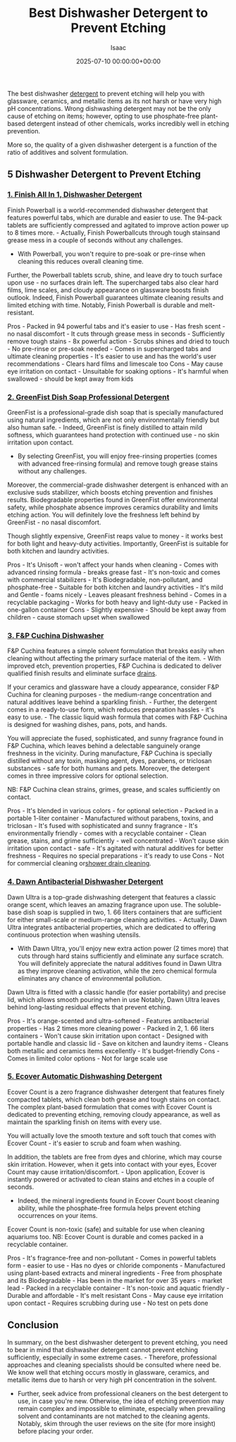 ﻿---
title: Best Dishwasher Detergent to Prevent Etching
description: The best dishwasher detergent to prevent etching will help you with glassware, ceramics, and metallic items as its not harsh or have very high pH...
slug: /best-dishwasher-detergent-to-prevent-etching/
date: 2025-07-10 00:00:00+00:00
lastmod: 2025-07-10 00:00:00+03:00
author: Isaac
categories:
- Drains
- Product Reviews
tags:
- drains
- detergent
- etching
layout: post
---

The best dishwasher [detergent](https://pestpolicy.com/best-dishwasher-detergent/) to prevent etching will help you with glassware, ceramics, and metallic items as its not harsh or have very high pH concentrations. Wrong dishwashing detergent may not be the only cause of etching on items; however, opting to use phosphate-free plant-based detergent instead of other chemicals, works incredibly well in etching prevention.

More so, the quality of a given dishwasher detergent is a function of the ratio of additives and solvent formulation.

##  5 Dishwasher Detergent to Prevent Etching

###  [1. Finish All In 1, Dishwasher Detergent](https://www.amazon.com/dp/B06XX33G82/?tag=p-policy-20)

Finish Powerball is a world-recommended dishwasher detergent that features powerful tabs, which are durable and easier to use. The 94-pack tablets are sufficiently compressed and agitated to improve action power up to 8 times more. - Actually, Finish Powerballcuts through tough stainsand grease mess in a couple of seconds without any challenges.

- With Powerball, you won't require to pre-soak or pre-rinse when cleaning this reduces overall cleaning time.

Further, the Powerball tablets scrub, shine, and leave dry to touch surface upon use - no surfaces drain left. The supercharged tabs also clear hard films, lime scales, and cloudy appearance on glassware boosts finish outlook. Indeed, Finish Powerball guarantees ultimate cleaning results and limited etching with time. Notably, Finish Powerball is durable and melt-resistant.

Pros - Packed in 94 powerful tabs and it's easier to use - Has fresh scent - no nasal discomfort - It cuts through grease mess in seconds - Sufficiently remove tough stains - 8x powerful action - Scrubs shines and dried to touch - No pre-rinse or pre-soak needed - Comes in supercharged tabs and ultimate cleaning properties - It's easier to use and has the world's user recommendations - Clears hard films and limescale too Cons - May cause eye irritation on contact - Unsuitable for soaking options - It's harmful when swallowed - should be kept away from kids

###  [2. GreenFist Dish Soap Professional Detergent](https://www.amazon.com/dp/B076X8CBX1/?tag=p-policy-20)

GreenFist is a professional-grade dish soap that is specially manufactured using natural ingredients, which are not only environmentally friendly but also human safe. - Indeed, GreenFist is finely distilled to attain mild softness, which guarantees hand protection with continued use - no skin irritation upon contact.

- By selecting GreenFist, you will enjoy free-rinsing properties (comes with advanced free-rinsing formula) and remove tough grease stains without any challenges.

Moreover, the commercial-grade dishwasher detergent is enhanced with an exclusive suds stabilizer, which boosts etching prevention and finishes results. Biodegradable properties found in GreenFist offer environmental safety, while phosphate absence improves ceramics durability and limits etching action. You will definitely love the freshness left behind by GreenFist - no nasal discomfort.

Though slightly expensive, GreenFist reaps value to money - it works best for both light and heavy-duty activities. Importantly, GreenFist is suitable for both kitchen and laundry activities.

Pros - It's Unisoft - won't affect your hands when cleaning - Comes with advanced rinsing formula - breaks grease fast - It's non-toxic and comes with commercial stabilizers - It's Biodegradable, non-pollutant, and phosphate-free - Suitable for both kitchen and laundry activities - It's mild and Gentle - foams nicely - Leaves pleasant freshness behind - Comes in a recyclable packaging - Works for both heavy and light-duty use - Packed in one-gallon container Cons - Slightly expensive - Should be kept away from children - cause stomach upset when swallowed

###  [3. F&P Cuchina Dishwasher](https://www.amazon.com/dp/B07V1WVTB6/?tag=p-policy-20)

F&P Cuchina features a simple solvent formulation that breaks easily when cleaning without affecting the primary surface material of the item. - With improved etch, prevention properties, F&P Cuchina is dedicated to deliver qualified finish results and eliminate surface [drains](https://pestpolicy.com/best-car-wash-soap/).

If your ceramics and glassware have a cloudy appearance, consider F&P Cuchina for cleaning purposes - the medium-range concentration and natural additives leave behind a sparkling finish. - Further, the detergent comes in a ready-to-use form, which reduces preparation hassles - it's easy to use. - The classic liquid wash formula that comes with F&P Cuchina is designed for washing dishes, pans, pots, and hands.

You will appreciate the fused, sophisticated, and sunny fragrance found in F&P Cuchina, which leaves behind a delectable sanguinely orange freshness in the vicinity. During manufacture, F&P Cuchina is specially distilled without any toxin, masking agent, dyes, parabens, or triclosan substances - safe for both humans and pets. Moreover, the detergent comes in three impressive colors for optional selection.

NB: F&P Cuchina clean strains, grimes, grease, and scales sufficiently on contact.

Pros - It's blended in various colors - for optional selection - Packed in a portable 1-liter container - Manufactured without parabens, toxins, and triclosan - It's fused with sophisticated and sunny fragrance - It's environmentally friendly - comes with a recyclable container - Clean grease, stains, and grime sufficiently - well concentrated - Won't cause skin irritation upon contact - safe - It's agitated with natural additives for better freshness - Requires no special preparations - it's ready to use Cons - Not for commercial cleaning or[shower drain cleaning](https://pestpolicy.com/best-shower-drain-cleaner/).

###  [4. Dawn Antibacterial Dishwasher Detergent](https://www.amazon.com/dp/B07FYVKGSR/?tag=p-policy-20)

Dawn Ultra is a top-grade dishwashing detergent that features a classic orange scent, which leaves an amazing fragrance upon use. The soluble-base dish soap is supplied in two, 1. 66 liters containers that are sufficient for either small-scale or medium-range cleaning activities. - Actually, Dawn Ultra integrates antibacterial properties, which are dedicated to offering continuous protection when washing utensils.

- With Dawn Ultra, you'll enjoy new extra action power (2 times more) that cuts through hard stains sufficiently and eliminate any surface scratch. You will definitely appreciate the natural additives found in Dawn Ultra as they improve cleaning activation, while the zero chemical formula eliminates any chance of environmental pollution.

Dawn Ultra is fitted with a classic handle (for easier portability) and precise lid, which allows smooth pouring when in use Notably, Dawn Ultra leaves behind long-lasting residual effects that prevent etching.

Pros - It's orange-scented and ultra-softened - Features antibacterial properties - Has 2 times more cleaning power - Packed in 2, 1. 66 liters containers - Won't cause skin irritation upon contact - Designed with portable handle and classic lid - Save on kitchen and laundry items - Cleans both metallic and ceramics items excellently - It's budget-friendly Cons - Comes in limited color options - Not for large scale use

###  [5. Ecover Automatic Dishwashing Detergent](https://www.amazon.com/dp/B0080L99GC/?tag=p-policy-20)

Ecover Count is a zero fragrance dishwasher detergent that features finely compacted tablets, which clean both grease and tough stains on contact. The complex plant-based formulation that comes with Ecover Count is dedicated to preventing etching, removing cloudy appearance, as well as maintain the sparkling finish on items with every use.

You will actually love the smooth texture and soft touch that comes with Ecover Count - it's easier to scrub and foam when washing.

In addition, the tablets are free from dyes and chlorine, which may course skin irritation. However, when it gets into contact with your eyes, Ecover Count may cause irritation/discomfort. - Upon application, Ecover is instantly powered or activated to clean stains and etches in a couple of seconds.

- Indeed, the mineral ingredients found in Ecover Count boost cleaning ability, while the phosphate-free formula helps prevent etching occurrences on your items.

Ecover Count is non-toxic (safe) and suitable for use when cleaning aquariums too. NB: Ecover Count is durable and comes packed in a recyclable container.

Pros - It's fragrance-free and non-pollutant - Comes in powerful tablets form - easier to use - Has no dyes or chloride components - Manufactured using plant-based extracts and mineral ingredients - Free from phosphate and its Biodegradable - Has been in the market for over 35 years - market lead - Packed in a recyclable container - It's non-toxic and aquatic friendly - Durable and affordable - It's melt resistant Cons - May cause eye irritation upon contact - Requires scrubbing during use - No test on pets done

##  Conclusion

In summary, on the best dishwasher detergent to prevent etching, you need to bear in mind that dishwasher detergent cannot prevent etching sufficiently, especially in some extreme cases. - Therefore, professional approaches and cleaning specialists should be consulted where need be. We know well that etching occurs mostly in glassware, ceramics, and metallic items due to harsh or very high pH concentration in the solvent.

- Further, seek advice from professional cleaners on the best detergent to use, in case you're new. Otherwise, the idea of etching prevention may remain complex and impossible to eliminate, especially when prevailing solvent and contaminants are not matched to the cleaning agents. Notably, skim through the user reviews on the site (for more insight) before placing your order.

